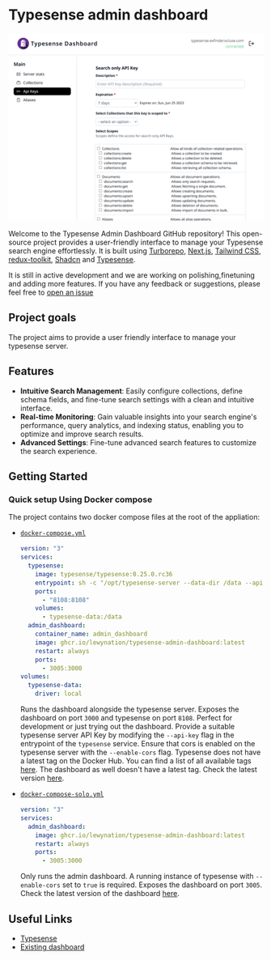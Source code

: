 # **Typesense admin dashboard**

![Typesense admin dashboard](apps/website_dashboard/public/og.png)

Welcome to the Typesense Admin Dashboard GitHub repository! This open-source project provides a user-friendly interface to manage your Typesense search engine effortlessly. It is built using [Turborepo](https://turbo.build/repo/docs/), [Next.js](https://nextjs.org/), [Tailwind CSS](https://tailwindcss.com/), [redux-toolkit](https://redux-toolkit.js.org/), [Shadcn](https://ui.shadcn.com/) and [Typesense](https://typesense.org/).

It is still in active development and we are working on polishing,finetuning and adding more features. If you have any feedback or suggestions, please feel free to
[open an issue](https://github.com/Lewynation/typesense-admin-dashboard/issues)

## Project goals

The project aims to provide a user friendly interface to manage your typesense server.

## Features

- **Intuitive Search Management**: Easily configure collections, define schema fields, and fine-tune search settings with a clean and intuitive interface.
- **Real-time Monitoring**: Gain valuable insights into your search engine's performance, query analytics, and indexing status, enabling you to optimize and improve search results.
- **Advanced Settings**: Fine-tune advanced search features to customize the search experience.

## Getting Started

### Quick setup Using Docker compose

The project contains two docker compose files at the root of the appliation:

- [`docker-compose.yml`](./docker-compose.yml)

  ```yml
  version: "3"
  services:
    typesense:
      image: typesense/typesense:0.25.0.rc36
      entrypoint: sh -c "/opt/typesense-server --data-dir /data --api-key=abc --enable-cors"
      ports:
        - "8108:8108"
      volumes:
        - typesense-data:/data
    admin_dashboard:
      container_name: admin_dashboard
      image: ghcr.io/lewynation/typesense-admin-dashboard:latest
      restart: always
      ports:
        - 3005:3000
  volumes:
    typesense-data:
      driver: local
  ```

  Runs the dashboard alongside the typesense server. Exposes the dashboard on port `3000` and typesense on port `8108`. Perfect for development or just trying out the dashboard. Provide a suitable typesense server API Key by modifying the `--api-key` flag in the entrypoint of the `typesense` service. Ensure that cors is enabled on the typesense server with the `--enable-cors` flag. Typesense does not have a latest tag on the Docker Hub. You can find a list of all available tags [here](https://hub.docker.com/r/typesense/typesense/tags). The dashboard as well doesn't have a latest tag. Check the latest version [here](https://github.com/Lewynation/typesense-admin-dashboard/pkgs/container/typesense-admin-dashboard).

- [`docker-compose-solo.yml`](./docker-compose-solo.yml)

  ```yml
  version: "3"
  services:
    admin_dashboard:
      image: ghcr.io/lewynation/typesense-admin-dashboard:latest
      restart: always
      ports:
        - 3005:3000
  ```

  Only runs the admin dashboard. A running instance of typesense with `--enable-cors` set to `true` is required. Exposes the dashboard on port `3005`. Check the latest version of the dashboard [here](https://github.com/Lewynation/typesense-admin-dashboard/pkgs/container/typesense-admin-dashboard).

## Useful Links

- [Typesense](https://typesense.org/)
- [Existing dashboard](https://bfritscher.github.io/typesense-dashboard/#)
